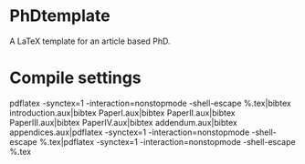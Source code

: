 # PhDtemplate
 A LaTeX template for an article based PhD.
 
# Compile settings

pdflatex -synctex=1 -interaction=nonstopmode -shell-escape %.tex|bibtex introduction.aux|bibtex PaperI.aux|bibtex PaperII.aux|bibtex PaperIII.aux|bibtex PaperIV.aux|bibtex addendum.aux|bibtex appendices.aux|pdflatex -synctex=1 -interaction=nonstopmode -shell-escape %.tex|pdflatex -synctex=1 -interaction=nonstopmode -shell-escape %.tex

